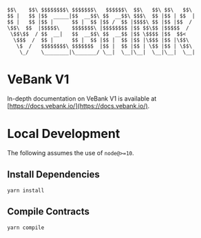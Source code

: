 ```
$$\    $$\ $$$$$$$$\ $$$$$$$\   $$$$$$\  $$\   $$\ $$\   $$\ 
$$ |   $$ |$$  _____|$$  __$$\ $$  __$$\ $$$\  $$ |$$ | $$  |
$$ |   $$ |$$ |      $$ |  $$ |$$ /  $$ |$$$$\ $$ |$$ |$$  / 
\$$\  $$  |$$$$$\    $$$$$$$\ |$$$$$$$$ |$$ $$\$$ |$$$$$  /  
 \$$\$$  / $$  __|   $$  __$$\ $$  __$$ |$$ \$$$$ |$$  $$<   
  \$$$  /  $$ |      $$ |  $$ |$$ |  $$ |$$ |\$$$ |$$ |\$$\  
   \$  /   $$$$$$$$\ $$$$$$$  |$$ |  $$ |$$ | \$$ |$$ | \$$\ 
    \_/    \________|\_______/ \__|  \__|\__|  \__|\__|  \__|
```

# VeBank V1

In-depth documentation on VeBank V1 is available at [https://docs.vebank.io/](https://docs.vebank.io/).

# Local Development

The following assumes the use of `node@>=10`.

## Install Dependencies

`yarn install`

## Compile Contracts

`yarn compile`

